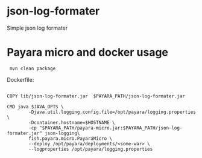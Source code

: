 # json-log-formater
Simple json log formater

# Payara micro and docker usage
` 
mvn clean package 
`

Dockerfile:

```

COPY lib/json-log-formater.jar  $PAYARA_PATH/json-log-formater.jar

CMD java $JAVA_OPTS \
	 	-Djava.util.logging.config.file=/opt/payara/logging.properties \
	 	-Dcontainer.hostname=$HOSTNAME \
	 	-cp "$PAYARA_PATH/payara-micro.jar:$PAYARA_PATH/json-log-formater.jar" json-logging\
	 	fish.payara.micro.PayaraMicro \
		--deploy /opt/payara/deployments/<some-war> \
		--logproperties /opt/payara/logging.properties
```

